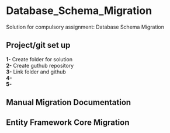 # Database_Schema_Migration
Solution for compulsory assignment: Database Schema Migration </br>
## Project/git set up </br>
__1-__ Create folder for solution </br>
__2-__ Create guthub repository </br>
__3-__ Link folder and github</br>
__4-__   </br>
__5-__ </br>
 
## Manual Migration Documentation



## Entity Framework Core Migration

